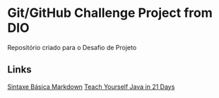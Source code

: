 # Git/GitHub Challenge Project from DIO
Repositório criado para o Desafio de Projeto

## Links
[Sintaxe Básica Markdown](https://www.markdownguide.org/basic-syntax/)
[Teach Yourself Java in 21 Days](https://www.cs.cmu.edu/afs/cs.cmu.edu/user/gchen/www/download/java/LearnJava.pdf)
